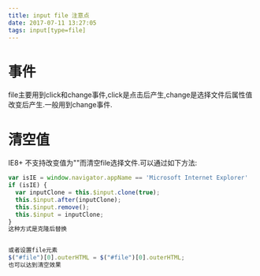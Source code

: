 ```yaml
---
title: input file 注意点
date: 2017-07-11 13:27:05
tags: input[type=file]
---
```



# 事件
file主要用到click和change事件,click是点击后产生,change是选择文件后属性值改变后产生.一般用到change事件.

# 清空值
IE8+ 不支持改变值为""而清空file选择文件.可以通过如下方法:
```javascript
var isIE = window.navigator.appName == 'Microsoft Internet Explorer'
if (isIE) { 
  var inputClone = this.$input.clone(true);
  this.$input.after(inputClone);
  this.$input.remove();
  this.$input = inputClone;
} 
这种方式是克隆后替换


或者设置file元素
$("#file")[0].outerHTML = $("#file")[0].outerHTML;
也可以达到清空效果

```
